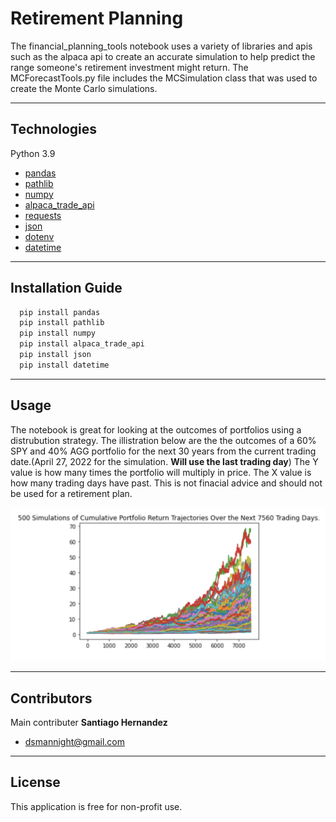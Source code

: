 # Retirement Planning

The financial_planning_tools notebook uses a variety of libraries and apis such as the alpaca api to create an accurate simulation to help predict the range someone's retirement investment might return. The MCForecastTools.py file includes the MCSimulation class that was used to create the Monte Carlo simulations.

---

## Technologies

Python 3.9

* [pandas](https://pandas.pydata.org/docs/getting_started/overview.html) 
* [pathlib](https://docs.python.org/3/library/pathlib.html) 
* [numpy](https://numpy.org/doc/stable/user/absolute_beginners.html)
* [alpaca_trade_api](https://github.com/alpacahq/alpaca-trade-api-python) 
* [requests](https://www.w3schools.com/python/module_requests.asp) 
* [json](https://pypi.org/project/jsonlib/)
* [dotenv](https://pypi.org/project/python-dotenv/)
* [datetime](https://docs.python.org/3/library/datetime.html)

---

## Installation Guide

```python
  pip install pandas
  pip install pathlib
  pip install numpy
  pip install alpaca_trade_api
  pip install json
  pip install datetime
```

---

## Usage

The notebook is great for looking at the outcomes of portfolios using a distrubution strategy. The illistration below are the the outcomes of a 60% SPY and 40% AGG portfolio for the next 30 years from the current trading date.(April 27, 2022 for the simulation. **Will use the last trading day**) The Y value is how many times the portfolio will multiply in price. The X value is how many trading days have past. This is not finacial advice and should not be used for a retirement plan.

![Demo](demo.png)

---

## Contributors

Main contributer **Santiago Hernandez**
- [dsmannight@gmail.com](dsmannight@gmail.com)

---

## License

This application is free for non-profit use.
